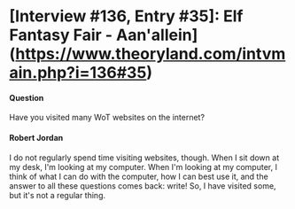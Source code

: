 # [Interview #136, Entry #35]: Elf Fantasy Fair - Aan'allein](https://www.theoryland.com/intvmain.php?i=136#35)

#### Question

Have you visited many WoT websites on the internet?

#### Robert Jordan

I do not regularly spend time visiting websites, though. When I sit down at my desk, I'm looking at my computer. When I'm looking at my computer, I think of what I can do with the computer, how I can best use it, and the answer to all these questions comes back: write! So, I have visited some, but it's not a regular thing.

